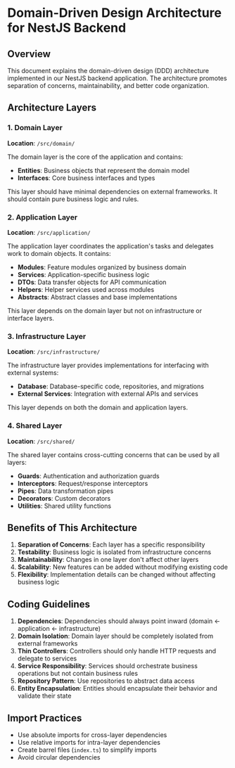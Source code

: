 # Domain-Driven Design Architecture for NestJS Backend

## Overview

This document explains the domain-driven design (DDD) architecture implemented in our NestJS backend application. The architecture promotes separation of concerns, maintainability, and better code organization.

## Architecture Layers

### 1. Domain Layer

**Location**: `/src/domain/`

The domain layer is the core of the application and contains:

- **Entities**: Business objects that represent the domain model
- **Interfaces**: Core business interfaces and types

This layer should have minimal dependencies on external frameworks. It should contain pure business logic and rules.

### 2. Application Layer

**Location**: `/src/application/`

The application layer coordinates the application's tasks and delegates work to domain objects. It contains:

- **Modules**: Feature modules organized by business domain
- **Services**: Application-specific business logic
- **DTOs**: Data transfer objects for API communication
- **Helpers**: Helper services used across modules
- **Abstracts**: Abstract classes and base implementations

This layer depends on the domain layer but not on infrastructure or interface layers.

### 3. Infrastructure Layer

**Location**: `/src/infrastructure/`

The infrastructure layer provides implementations for interfacing with external systems:

- **Database**: Database-specific code, repositories, and migrations
- **External Services**: Integration with external APIs and services

This layer depends on both the domain and application layers.

### 4. Shared Layer

**Location**: `/src/shared/`

The shared layer contains cross-cutting concerns that can be used by all layers:

- **Guards**: Authentication and authorization guards
- **Interceptors**: Request/response interceptors
- **Pipes**: Data transformation pipes
- **Decorators**: Custom decorators
- **Utilities**: Shared utility functions

## Benefits of This Architecture

1. **Separation of Concerns**: Each layer has a specific responsibility
2. **Testability**: Business logic is isolated from infrastructure concerns
3. **Maintainability**: Changes in one layer don't affect other layers
4. **Scalability**: New features can be added without modifying existing code
5. **Flexibility**: Implementation details can be changed without affecting business logic

## Coding Guidelines

1. **Dependencies**: Dependencies should always point inward (domain ← application ← infrastructure)
2. **Domain Isolation**: Domain layer should be completely isolated from external frameworks
3. **Thin Controllers**: Controllers should only handle HTTP requests and delegate to services
4. **Service Responsibility**: Services should orchestrate business operations but not contain business rules
5. **Repository Pattern**: Use repositories to abstract data access
6. **Entity Encapsulation**: Entities should encapsulate their behavior and validate their state

## Import Practices

- Use absolute imports for cross-layer dependencies
- Use relative imports for intra-layer dependencies
- Create barrel files (`index.ts`) to simplify imports
- Avoid circular dependencies
